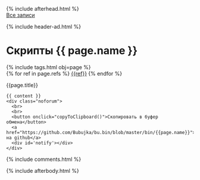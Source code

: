 <!DOCTYPE html>
<html>
<head>
  <title>Скрипты → {{ page.name }} → {{ page.title }}</title>
  {% include afterhead.html %}
</head>
<body>

<div class="site">
  <div class="title">
    <a href="/">Все записи</a>
  </div>

  {% include header-ad.html %}

  <script>
  const copyToClipboard = function(){
    const el = document.createElement('textarea');
    el.value = document.querySelector("code").textContent;
    document.body.appendChild(el);
    el.select();
    document.execCommand('copy');
    document.body.removeChild(el);
    document.querySelector('#notify').innerHTML = 'Скопировано';
    setTimeout(function(){
      document.querySelector('#notify').innerHTML = '';
    }, 2000);
  };
  </script>
  <div id="post" class='post'>
    <h1>Скрипты {{ page.name }}</h1>
    {% include tags.html obj=page %}
    <br>
    {% for ref in page.refs %}
      <a href="/bin/{{ref}}.html">{{ref}}</a>
    {% endfor %}
    <div class='hr'></div>
    <p>
      {{page.title}}
    </p>

    {{ content }}
    <div class="noforum">
      <br>
      <br>
      <button onclick="copyToClipboard()">Скопировать в буфер обмена</button>
      <a href="https://github.com/Bubujka/bu.bin/blob/master/bin/{{page.name}}">Посмотреть на github</a>
      <div id='notify'></div>
    </div>
  </div>

  {% include comments.html %}
</div>
{% include afterbody.html %}
</body>
</html>
